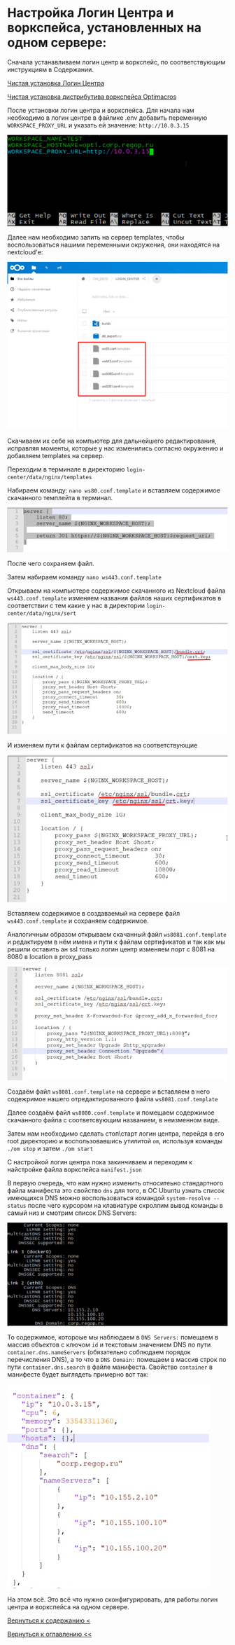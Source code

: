 # Настройка Логин Центра и воркспейса, установленных на одном сервере:

Сначала устанавливаем логин центр и воркспейс, по соответствующим инструкциям в Содержании.

[Чистая установка Логин Центра](cleanInstallationLc.md)

[Чистая установка дистрибутива воркспейса Optimacros](cleanInstallation.md)

После установки логин центра и воркспейса.
Для начала нам необходимо в логин центре в файлике .env добавить переменную `WORKSPACE_PROXY_URL` и указать ей 
значение: `http://10.0.3.15`

![](./pictures/addedVariable.png)

Далее нам необходимо залить на сервер templates, чтобы воспользоваться нашими переменными окружения, они находятся на 
nextcloud'е:

![](./pictures/templates.png)

Скачиваем их себе на компьютер для дальнейшего редактирования, исправляя моменты, которые у нас изменились согласно 
окружению и добавляем templates на сервер.

Переходим в терминале в директорию `login-center/data/nginx/templates`

Набираем команду: `nano ws80.conf.template` и вставляем содержимое скачанного темплейта в терминал. 

![](./pictures/ws80Conf.png)

После чего сохраняем файл.

Затем набираем команду `nano ws443.conf.template`

Открываем на компьютере содержимое скачанного из Nextcloud файла `ws443.conf.template` изменяем названия файлов 
наших сертификатов в соответствии с тем какие у нас в директории `login-center/data/nginx/sert` 

![](./pictures/ws443.png)

И изменяем пути к файлам сертификатов на соответствующие

![](./pictures/sertPath.png)

Вставляем содержимое в создаваемый на сервере файл `ws443.conf.template` и сохраняем содержимое.

Аналогичным образом открываем скачанный файл `ws8081.conf.template` и редактируем в нём имена и пути к файлам 
сертификатов и так как мы решили оставить ан ssl только логин центр изменяем порт с 8081 на 8080 в location в proxy_pass

![](./pictures/ws8081.png)

Создаём файл `ws8081.conf.template` на сервере и вставляем в него содежримое нашего отредактированного файла 
`ws8081.conf.template`

Далее создаём файл `ws8080.conf.template` и помещаем содержимое скачанного файла с соответсвующим названием, в 
неизменном виде.

Затем нам необходимо сделать стоп\старт логин центра, перейдя в его root директорию и воспользовавшись утилитой `om`, 
используя команды `./om stop` и затем `./om start`

С настройкой логин центра пока закинчиваем и переходим к найстройке файла воркспейса `manifest.json`

В первую очередь, что нам нужно изменить относитеьно стандартного файла манифеста это свойство `dns` для того, в ОС 
Ubuntu узнать список имеющихся DNS можно воспользоваться командой `system-resolve --status` после чего курсором на 
клавиатуре скроллим вывод команды в самый низ и смотрим список DNS Servers:

![](./pictures/outputDnsUbuntu.png)

То содержимое, котороые мы наблюдаем в `DNS Servers:` помещаем в массив объектов с ключом `id` и текстовым значением DNS
 по пути `container.dns.nameServers` (обязательно соблюдаем порядок перечисления DNS), а то что в `DNS Domain:` помещаем
  в массив строк по пути `container.dns.search` в файле манифеста. Свойство `container` в манифесте будет выглядеть 
  примерно вот так:
  
![](./pictures/manifestContainer.png)

На этом всё. Это всё что нужно сконфигурировать, для работы логин центра и воркспейса на одном сервере.

[Вернуться к содержанию <](contents.md)

[Вернуться к оглавлению <<](index.md)
